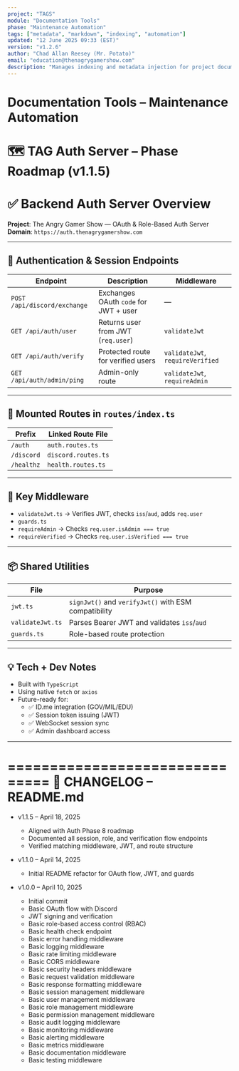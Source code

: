 ```yaml
---
project: "TAGS"
module: "Documentation Tools"
phase: "Maintenance Automation"
tags: ["metadata", "markdown", "indexing", "automation"]
updated: "12 June 2025 09:33 (EST)"
version: "v1.2.6"
author: "Chad Allan Reesey (Mr. Potato)"
email: "education@thenagrygamershow.com"
description: "Manages indexing and metadata injection for project documentation."
---
```


# Documentation Tools – Maintenance Automation
# 🗺️ TAG Auth Server – Phase Roadmap (v1.1.5)
# ✅ Backend Auth Server Overview  
**Project**: The Angry Gamer Show — OAuth & Role-Based Auth Server  
**Domain**: `https://auth.thenagrygamershow.com`  

---

## 🔐 Authentication & Session Endpoints

| Endpoint                     | Description                         | Middleware             |
|------------------------------|-------------------------------------|------------------------|
| `POST /api/discord/exchange`| Exchanges OAuth `code` for JWT + user | —                      |
| `GET /api/auth/user`        | Returns user from JWT (`req.user`)  | `validateJwt`          |
| `GET /api/auth/verify`      | Protected route for verified users  | `validateJwt`, `requireVerified` |
| `GET /api/auth/admin/ping`  | Admin-only route                    | `validateJwt`, `requireAdmin` |

---

## 🧱 Mounted Routes in `routes/index.ts`

| Prefix     | Linked Route File        |
|------------|--------------------------|
| `/auth`    | `auth.routes.ts`         |
| `/discord` | `discord.routes.ts`      |
| `/healthz` | `health.routes.ts`       |

---

## 🧰 Key Middleware

- `validateJwt.ts` → Verifies JWT, checks `iss`/`aud`, adds `req.user`
- `guards.ts`  
- `requireAdmin` → Checks `req.user.isAdmin === true`  
- `requireVerified` → Checks `req.user.isVerified === true`

---

## 📦 Shared Utilities

| File           | Purpose                            |
|----------------|------------------------------------|
| `jwt.ts`       | `signJwt()` and `verifyJwt()` with ESM compatibility |
| `validateJwt.ts` | Parses Bearer JWT and validates `iss`/`aud` |
| `guards.ts`    | Role-based route protection         |

---

## 💡 Tech + Dev Notes

- Built with `TypeScript`
- Using native `fetch` or `axios`
- Future-ready for:
  - ✅ ID.me integration (GOV/MIL/EDU)
  - ✅ Session token issuing (JWT)
  - ✅ WebSocket session sync
  - ✅ Admin dashboard access

---

===============================
📄 CHANGELOG – README.md
===============================

- v1.1.5 – April 18, 2025
  - Aligned with Auth Phase 8 roadmap
  - Documented all session, role, and verification flow endpoints
  - Verified matching middleware, JWT, and route structure

- v1.1.0 – April 14, 2025
  - Initial README refactor for OAuth flow, JWT, and guards

- v1.0.0 – April 10, 2025
  - Initial commit
  - Basic OAuth flow with Discord
  - JWT signing and verification
  - Basic role-based access control (RBAC)
  - Basic health check endpoint
  - Basic error handling middleware
  - Basic logging middleware
  - Basic rate limiting middleware
  - Basic CORS middleware
  - Basic security headers middleware
  - Basic request validation middleware
  - Basic response formatting middleware
  - Basic session management middleware
  - Basic user management middleware
  - Basic role management middleware
  - Basic permission management middleware
  - Basic audit logging middleware
  - Basic monitoring middleware
  - Basic alerting middleware
  - Basic metrics middleware
  - Basic documentation middleware
  - Basic testing middleware
